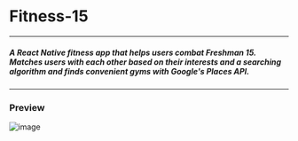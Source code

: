 # Fitness-15
---
##### A React Native fitness app that helps users combat Freshman 15. Matches users with each other based on their interests and a searching algorithm and finds convenient gyms with Google's Places API.
---
### Preview
![image](https://user-images.githubusercontent.com/86453692/149672853-cffdc61c-5fe9-412c-b967-a9b13957e5a7.png)
